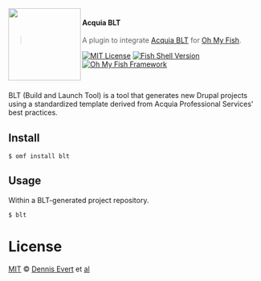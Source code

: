 <img src="https://cdn.rawgit.com/oh-my-fish/oh-my-fish/e4f1c2e0219a17e2c748b824004c8d0b38055c16/docs/logo.svg" align="left" width="144px" height="144px"/>

#### Acquia BLT
> A plugin to integrate [Acquia BLT](https://github.com/acquia/blt) for [Oh My Fish][omf-link].

[![MIT License](https://img.shields.io/badge/license-MIT-007EC7.svg?style=flat-square)](/LICENSE)
[![Fish Shell Version](https://img.shields.io/badge/fish-v2.2.0-007EC7.svg?style=flat-square)](https://fishshell.com)
[![Oh My Fish Framework](https://img.shields.io/badge/Oh%20My%20Fish-Framework-007EC7.svg?style=flat-square)](https://www.github.com/oh-my-fish/oh-my-fish)

<br/>

BLT (Build and Launch Tool) is a tool that generates new Drupal projects using a standardized template derived from Acquia Professional Services' best practices.

## Install

```fish
$ omf install blt
```


## Usage

Within a BLT-generated project repository.

```fish
$ blt
```


# License

[MIT][mit] © [Dennis Evert][author] et [al][contributors]


[mit]:            https://opensource.org/licenses/MIT
[author]:         https://github.com/devert
[contributors]:   https://github.com/devert/plugin-blt/graphs/contributors
[omf-link]:       https://www.github.com/oh-my-fish/oh-my-fish

[license-badge]:  https://img.shields.io/badge/license-MIT-007EC7.svg?style=flat-square

